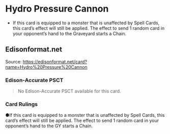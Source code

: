 # Hydro Pressure Cannon

*   If this card is equipped to a monster that is unaffected by Spell Cards, this card’s effect will still be applied. The effect to send 1 random card in your opponent’s hand to the Graveyard starts a Chain.

## Edisonformat.net

Source: https://edisonformat.net/card?name=Hydro%20Pressure%20Cannon

### Edison-Accurate PSCT

> No Edison-Accurate PSCT available for this card.

### Card Rulings

●If this card is equipped to a monster that is unaffected by Spell Cards, this card’s effect will still be applied. The effect to send 1 random card in your opponent’s hand to the GY starts a Chain.
            